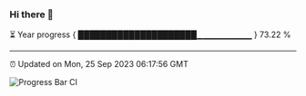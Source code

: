 ### Hi there 👋

⏳ Year progress { █████████████████████▁▁▁▁▁▁▁▁▁ } 73.22 %

---

⏰ Updated on Mon, 25 Sep 2023 06:17:56 GMT

![Progress Bar CI](https://github.com/liununu/liununu/workflows/Progress%20Bar%20CI/badge.svg)
